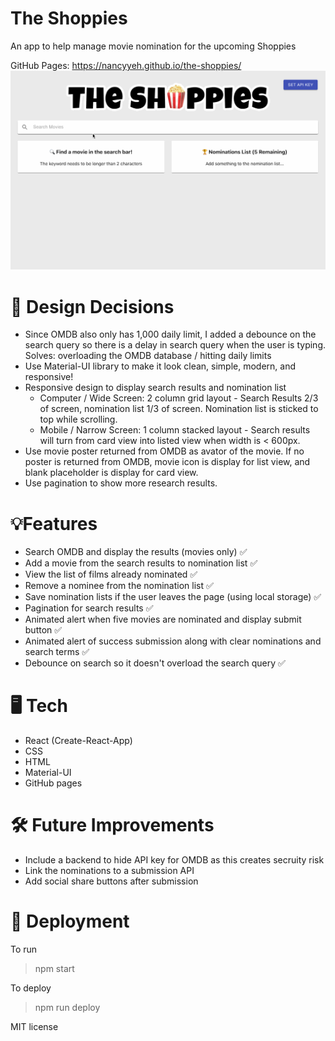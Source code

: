 # The Shoppies

An app to help manage movie nomination for the upcoming Shoppies

GitHub Pages: https://nancyyeh.github.io/the-shoppies/
![](public/main.gif)

# 💭 Design Decisions

- Since OMDB also only has 1,000 daily limit, I added a debounce on the search query so there is a delay in search query when the user is typing. Solves: overloading the OMDB database / hitting daily limits
- Use Material-UI library to make it look clean, simple, modern, and responsive!
- Responsive design to display search results and nomination list
  - Computer / Wide Screen: 2 column grid layout - Search Results 2/3 of screen, nomination list 1/3 of screen. Nomination list is sticked to top while scrolling.
  - Mobile / Narrow Screen: 1 column stacked layout - Search results will turn from card view into listed view when width is < 600px.
- Use movie poster returned from OMDB as avator of the movie. If no poster is returned from OMDB, movie icon is display for list view, and blank placeholder is display for card view.
- Use pagination to show more research results.

# 💡Features

- Search OMDB and display the results (movies only) ✅
- Add a movie from the search results to nomination list ✅
- View the list of films already nominated ✅
- Remove a nominee from the nomination list ✅
- Save nomination lists if the user leaves the page (using local storage) ✅
- Pagination for search results ✅
- Animated alert when five movies are nominated and display submit button ✅
- Animated alert of success submission along with clear nominations and search terms ✅
- Debounce on search so it doesn't overload the search query ✅

# 🖥️ Tech

- React (Create-React-App)
- CSS
- HTML
- Material-UI
- GitHub pages

# 🛠️ Future Improvements

- Include a backend to hide API key for OMDB as this creates secruity risk
- Link the nominations to a submission API
- Add social share buttons after submission

# 🚀 Deployment

To run

> npm start

To deploy

> npm run deploy

MIT license
